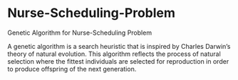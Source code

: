 # Nurse-Scheduling-Problem
Genetic Algorithm for Nurse-Scheduling Problem

A genetic algorithm is a search heuristic that is inspired by Charles Darwin’s theory of natural evolution. This algorithm reflects the process of natural selection where the fittest individuals are selected for reproduction in order to produce offspring of the next generation.
